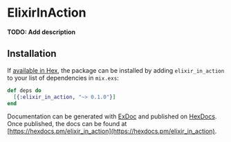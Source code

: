 # ElixirInAction

**TODO: Add description**

## Installation

If [available in Hex](https://hex.pm/docs/publish), the package can be installed
by adding `elixir_in_action` to your list of dependencies in `mix.exs`:

```elixir
def deps do
  [{:elixir_in_action, "~> 0.1.0"}]
end
```

Documentation can be generated with [ExDoc](https://github.com/elixir-lang/ex_doc)
and published on [HexDocs](https://hexdocs.pm). Once published, the docs can
be found at [https://hexdocs.pm/elixir_in_action](https://hexdocs.pm/elixir_in_action).

